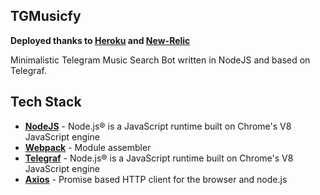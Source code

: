 ## TGMusicfy

**Deployed thanks to [Heroku] and [New-Relic]**

Minimalistic Telegram Music Search Bot written in NodeJS and based on Telegraf.

## Tech Stack

- **[NodeJS]** - Node.js® is a JavaScript runtime built on Chrome's V8 JavaScript engine
- **[Webpack]** - Module assembler
- **[Telegraf]** - Node.js® is a JavaScript runtime built on Chrome's V8 JavaScript engine
- **[Axios]** - Promise based HTTP client for the browser and node.js

[NodeJS]: <https://nodejs.org/en/>
[Telegraf]: <https://telegraf.js.org/v3#/>
[Heroku]: <https://dashboard.heroku.com/>
[New-Relic]: <https://newrelic.com/>
[Axios]: <https://newrelic.com/>
[Webpack]: <https://webpack.js.org/>
